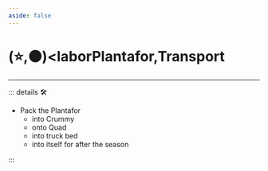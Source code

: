 ```yaml
---
aside: false
---
```

# (⭐,🟠)<laborPlantafor</labor>,<motor>Transport</motor>

---

<!-- =================================================== -->
<!-- =================================================== -->
<!-- =================================================== -->
<!-- =================================================== -->
<!-- =================================================== -->
::: details 🛠

- Pack the Plantafor
    - into Crummy
    - onto Quad
    - into truck bed
    - into itself for after the season

:::
